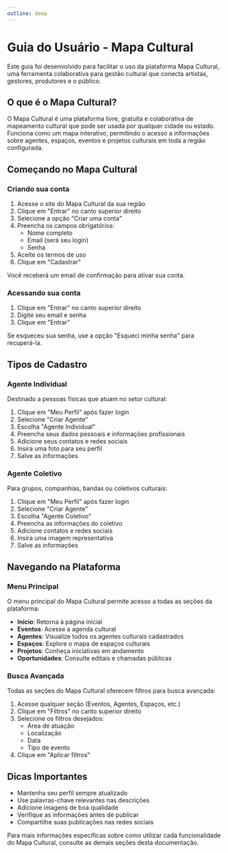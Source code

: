 ```yaml
---
outline: deep
---
```


# Guia do Usuário - Mapa Cultural

Este guia foi desenvolvido para facilitar o uso da plataforma Mapa Cultural, uma ferramenta colaborativa para gestão cultural que conecta artistas, gestores, produtores e o público.

## O que é o Mapa Cultural?

O Mapa Cultural é uma plataforma livre, gratuita e colaborativa de mapeamento cultural que pode ser usada por qualquer cidade ou estado. Funciona como um mapa interativo, permitindo o acesso a informações sobre agentes, espaços, eventos e projetos culturais em toda a região configurada.

## Começando no Mapa Cultural

### Criando sua conta

1. Acesse o site do Mapa Cultural da sua região
2. Clique em "Entrar" no canto superior direito
3. Selecione a opção "Criar uma conta"
4. Preencha os campos obrigatórios:
   - Nome completo
   - Email (será seu login)
   - Senha
5. Aceite os termos de uso
6. Clique em "Cadastrar"

Você receberá um email de confirmação para ativar sua conta.

### Acessando sua conta

1. Clique em "Entrar" no canto superior direito
2. Digite seu email e senha
3. Clique em "Entrar"

Se esqueceu sua senha, use a opção "Esqueci minha senha" para recuperá-la.

## Tipos de Cadastro

### Agente Individual

Destinado a pessoas físicas que atuam no setor cultural:

1. Clique em "Meu Perfil" após fazer login
2. Selecione "Criar Agente"
3. Escolha "Agente Individual"
4. Preencha seus dados pessoais e informações profissionais
5. Adicione seus contatos e redes sociais
6. Insira uma foto para seu perfil
7. Salve as informações

### Agente Coletivo

Para grupos, companhias, bandas ou coletivos culturais:

1. Clique em "Meu Perfil" após fazer login
2. Selecione "Criar Agente"
3. Escolha "Agente Coletivo"
4. Preencha as informações do coletivo
5. Adicione contatos e redes sociais
6. Insira uma imagem representativa
7. Salve as informações

## Navegando na Plataforma

### Menu Principal

O menu principal do Mapa Cultural permite acesso a todas as seções da plataforma:

- **Início**: Retorna à página inicial
- **Eventos**: Acesse a agenda cultural
- **Agentes**: Visualize todos os agentes culturais cadastrados
- **Espaços**: Explore o mapa de espaços culturais
- **Projetos**: Conheça iniciativas em andamento
- **Oportunidades**: Consulte editais e chamadas públicas

### Busca Avançada

Todas as seções do Mapa Cultural oferecem filtros para busca avançada:

1. Acesse qualquer seção (Eventos, Agentes, Espaços, etc.)
2. Clique em "Filtros" no canto superior direito
3. Selecione os filtros desejados:
   - Área de atuação
   - Localização
   - Data
   - Tipo de evento
4. Clique em "Aplicar filtros"

## Dicas Importantes

- Mantenha seu perfil sempre atualizado
- Use palavras-chave relevantes nas descrições
- Adicione imagens de boa qualidade
- Verifique as informações antes de publicar
- Compartilhe suas publicações nas redes sociais

Para mais informações específicas sobre como utilizar cada funcionalidade do Mapa Cultural, consulte as demais seções desta documentação.

